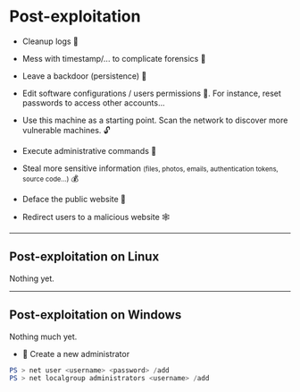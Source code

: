 # Post-exploitation

<div class="row row-cols-md-2 mt-4"><div>

* Cleanup logs 🧹

* Mess with timestamp/... to complicate forensics 🌋

* Leave a backdoor (persistence) 🚪

* Edit software configurations / users permissions 🧨. For instance, reset passwords to access other accounts...

* Use this machine as a starting point. Scan the network to discover more vulnerable machines. 🔓
</div><div>

* Execute administrative commands 📌

* Steal more sensitive information <small>(files, photos, emails, authentication tokens, source code...)</small> 💰

* Deface the public website 🙊

* Redirect users to a malicious website 🕸️
</div></div>

<hr class="sep-both">

## Post-exploitation on Linux

<div class="row row-cols-md-2"><div class="align-self-center">

Nothing yet.
</div><div>
</div></div>

<hr class="sep-both">

## Post-exploitation on Windows

<div class="row row-cols-md-2"><div class="align-self-center">

Nothing much yet.
</div><div>

* 🚪 Create a new administrator

```powershell
PS > net user <username> <password> /add
PS > net localgroup administrators <username> /add
```
</div></div>